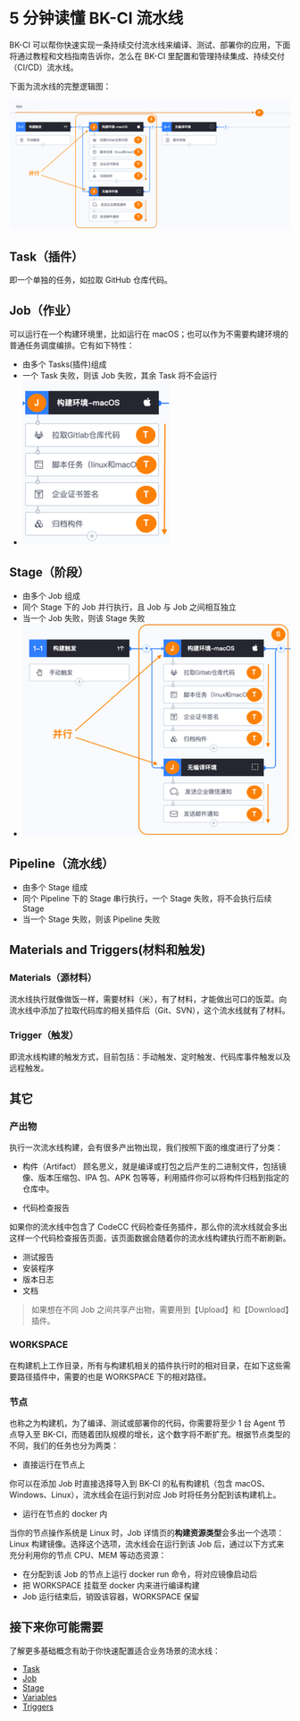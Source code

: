 # 5 分钟读懂 BK-CI 流水线

BK-CI 可以帮你快速实现一条持续交付流水线来编译、测试、部署你的应用，下面将通过教程和文档指南告诉你，怎么在 BK-CI 里配置和管理持续集成、持续交付（CI/CD）流水线。

下面为流水线的完整逻辑图：

![流水线基本概念](../../assets/term.png)

## Task（插件）

即一个单独的任务，如拉取 GitHub 仓库代码。

## Job（作业）

可以运行在一个构建环境里，比如运行在 macOS；也可以作为不需要构建环境的普通任务调度编排。它有如下特性：

- 由多个 Tasks(插件)组成
- 一个 Task 失败，则该 Job 失败，其余 Task 将不会运行
- ![Job](../../assets/job.png)

## Stage（阶段）

- 由多个 Job 组成
- 同个 Stage 下的 Job 并行执行，且 Job 与 Job 之间相互独立
- 当一个 Job 失败，则该 Stage 失败
- ![Stage](../../assets/stage.png)

## Pipeline（流水线）

- 由多个 Stage 组成
- 同个 Pipeline 下的 Stage 串行执行，一个 Stage 失败，将不会执行后续 Stage
- 当一个 Stage 失败，则该 Pipeline 失败

## Materials and Triggers(材料和触发)
### Materials（源材料）

流水线执行就像做饭一样，需要材料（米），有了材料，才能做出可口的饭菜。向流水线中添加了拉取代码库的相关插件后（Git、SVN），这个流水线就有了材料。

### Trigger（触发）

即流水线构建的触发方式，目前包括：手动触发、定时触发、代码库事件触发以及远程触发。

## 其它

### 产出物

执行一次流水线构建，会有很多产出物出现，我们按照下面的维度进行了分类：

- 构件（Artifact）
顾名思义，就是编译或打包之后产生的二进制文件，包括镜像、版本压缩包、IPA 包、APK 包等等，利用插件你可以将构件归档到指定的仓库中。

- 代码检查报告

如果你的流水线中包含了 CodeCC 代码检查任务插件，那么你的流水线就会多出这样一个代码检查报告页面，该页面数据会随着你的流水线构建执行而不断刷新。

- 测试报告
- 安装程序
- 版本日志
- 文档

> 如果想在不同 Job 之间共享产出物，需要用到【Upload】和【Download】插件。

### WORKSPACE

在构建机上工作目录，所有与构建机相关的插件执行时的相对目录，在如下这些需要路径插件中，需要的也是 WORKSPACE 下的相对路径。

### 节点

也称之为构建机，为了编译、测试或部署你的代码，你需要将至少 1 台 Agent 节点导入至 BK-CI，而随着团队规模的增长，这个数字将不断扩充。根据节点类型的不同，我们的任务也分为两类：

- 直接运行在节点上

你可以在添加 Job 时直接选择导入到 BK-CI 的私有构建机（包含 macOS、Windows、Linux），流水线会在运行到对应 Job 时将任务分配到该构建机上。

- 运行在节点的 docker 内

当你的节点操作系统是 Linux 时，Job 详情页的**构建资源类型**会多出一个选项：Linux 构建镜像。选择这个选项，流水线会在运行到该 Job 后，通过以下方式来充分利用你的节点 CPU、MEM 等动态资源：

- 在分配到该 Job 的节点上运行 docker run 命令，将对应镜像启动后
- 把 WORKSPACE 挂载至 docker 内来进行编译构建
- Job 运行结束后，销毁该容器，WORKSPACE 保留

## 接下来你可能需要

了解更多基础概念有助于你快速配置适合业务场景的流水线：

- [Task](Task.md)
- [Job](Job.md)
- [Stage](Stage.md)
- [Variables](Variables.md)
- [Triggers](Triggers.md)
